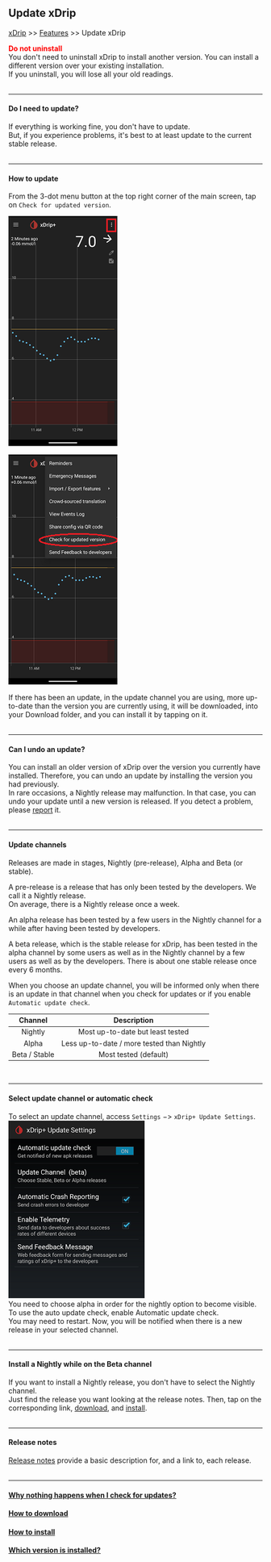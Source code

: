 ## Update xDrip  
[xDrip](../README.md) >> [Features](./Features_page.md) >> Update xDrip    
  
**<span style="color:red">Do not uninstall</span>**  
You don't need to uninstall xDrip to install another version.  You can install a different version over your existing installation.  
If you uninstall, you will lose all your old readings.  
<br/>  

---  

#### **Do I need to update?**  
If everything is working fine, you don't have to update.  
But, if you experience problems, it's best to at least update to the current stable release.  
<br/>  

---  

#### **How to update**  
From the 3-dot menu button at the top right corner of the main screen, tap on `Check for updated version`.  
  
![](./images/3dotMenu.png)  
  
![](./images/CheckForUpdate.png)  
  
If there has been an update, in the update channel you are using, more up-to-date than the version you are currently using, it will be downloaded, into your Download folder, and you can install it by tapping on it.    
<br/>  
  
---  
  
#### **Can I undo an update?**  
You can install an older version of xDrip over the version you currently have installed.  Therefore, you can undo an update by installing the version you had previously.  
In rare occasions, a Nightly release may malfunction.  In that case, you can undo your update until a new version is released.  If you detect a problem, please [report](./Contact.md) it.  
<br/>  
  
---  
  
#### **Update channels**  
Releases are made in stages, Nightly (pre-release), Alpha and Beta (or stable).  
  
A pre-release is a release that has only been tested by the developers.  We call it a Nightly release.  
On average, there is a Nightly release once a week.  
  
An alpha release has been tested by a few users in the Nightly channel for a while after having been tested by developers.  
  
A beta release, which is the stable release for xDrip, has been tested in the alpha channel by some users as well as in the Nightly channel by a few users as well as by the developers.  There is about one stable release once every 6 months.  

When you choose an update channel, you will be informed only when there is an update in that channel when you check for updates or if you enable `Automatic update check`.  
  
| Channel | Description |  
|:--------------:|:-----------: |  
| Nightly        | Most up-to-date but least tested |  
| Alpha          | Less up-to-date / more tested than Nightly |  
| Beta / Stable  | Most tested (default) |  
  
<br/>  
  
---  
  
#### **Select update channel or automatic check**  
To select an update channel, access `Settings` &#8722;> `xDrip+ Update Settings`.  
![](./images/auto_update.png)  
You need to choose alpha in order for the nightly option to become visible.  
To use the auto update check, enable Automatic update check.  
You may need to restart.  Now, you will be notified when there is a new release in your selected channel.  
<br/>  
  
---  

#### **Install a Nightly while on the Beta channel**  
If you want to install a Nightly release, you don't have to select the Nightly channel.  
Just find the release you want looking at the release notes.  Then, tap on the corresponding link, [download](./Download-xDrip.md), and [install](./Install.md).  
<br/>  

---  
  
#### **Release notes** 
[Release notes](./ReleaseNotes.md) provide a basic description for, and a link to, each release.  
<br/>  

---  
  
#### [Why nothing happens when I check for updates?](./NoUpdate.md)  
#### [How to download](./Download-xDrip.md)
#### [How to install](./Install.md)  
#### [Which version is installed?](./xDrip-Version.md)
  
